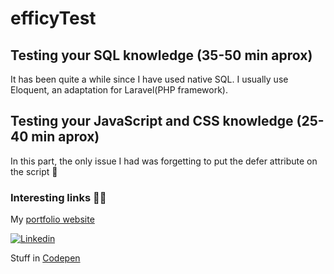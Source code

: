 # efficyTest

## Testing your SQL knowledge (35-50 min aprox)
It has been quite a while since I have used native SQL. I usually use Eloquent, an adaptation for Laravel(PHP framework).

## Testing your JavaScript and CSS knowledge (25-40 min aprox)
In this part, the only issue I had was forgetting to put the defer attribute on the script 🤣

### Interesting links 🚀🚀
My [portfolio website](https://www.carlosdaniel.xyz)

[![Linkedin](https://img.shields.io/badge/-LinkedIn-blue?style=flat&logo=Linkedin&logoColor=white)](https://www.linkedin.com/in/carlos-daniel-lópez-pérez-4b80ba225)

Stuff in [Codepen](https://codepen.io/charls1996/pens/showcase)

